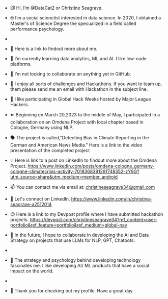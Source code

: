 - 😼 Hi, I’m @DataCat2 or Christine Seagrave. 

- 🤓 I’m a social scienctist interested in data science. In 2020, I obtained a Master's of Science Degree the specualized in a field called performance psychology.
-
- 🔗 Here is a link to findout more about me. 

- 🌱 I’m currently learning data analytics, ML and AI. I like low-code platforms. 

- 💞️ I’m not looking to collaborate on anything yet in GitHub. 

- 🤗 I enjoy all sorts of challenges and Hackathons. If you want to team up, them please send me an email with Hackathon in the subject line. 

- 🌟 I like participating in Global Hack Weeks hosted by Major League Hackers.

- ⏩ Beginning  on March 20,2023 to the middle of May, I participated in a collaboration on an Omdena Project with local chapter based in Cologne, Germany using NLP.

- 🗣️ The project is called,"Detecting Bias in Climate Reporting in the German and American News Media." Here is a link to the video presentation of the completed project 

- 💡 Here is link to a post on LinkedIn to findout more about the Omdena Project. https://www.linkedin.com/posts/omdena-cologne_germany-cologne-climatecrisis-activity-7018368391291748352-zY9G?utm_source=share&utm_medium=member_android

- 📫 You can contact me via email at: christineseagrave34@gmail.com
- 🙌 Let's connect on LinkedIn. https://www.linkedin.com/in/christine-seagrave-a2512014

- 😉 Here is a link to my Devpost profile where I have submitted hackathon projects. https://devpost.com/christineseagrave34?ref_content=user-portfolio&ref_feature=portfolio&ref_medium=global-nav

- 🌟 In the future, I hope to collaborate in developing the AI and Data Strategy on projects that use LLMs for NLP, GPT, Chatbots.
-
- 🤠 The strategy and psychology behind developing technology fascinates me. I like developing AI/ ML products that have a social impact on the world. 
- 
- 💟 Thank you for checking out my profile. Have a great day. 

<!---
DataCat2/DataCat2 is a ✨ special ✨ repository because its `README.md` (this file) appears on your GitHub profile.
You can click the Preview link to take a look at your changes.
--->

